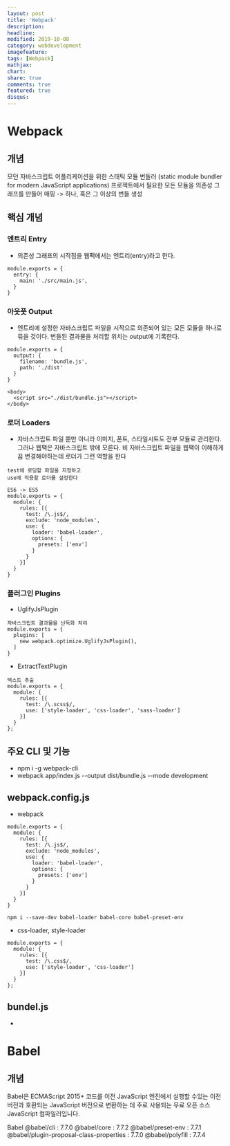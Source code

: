 ```yaml
---
layout: post
title: 'Webpack'
description:
headline:
modified: 2019-10-08
category: webdevelopment
imagefeature:
tags: [Webpack]
mathjax:
chart:
share: true
comments: true
featured: true
disqus:
---
```


# Webpack

## 개념

모던 자바스크립트 어플리케이션을 위한 스태틱 모듈 번들러
(static module bundler for modern JavaScript applications)
프로젝트에서 필요한 모든 모듈을 의존성 그래프를 만들어 매핑 -> 하나, 혹은 그 이상의 번들 생성

## 핵심 개념

### 엔트리 Entry

-   의존성 그래프의 시작점을 웹팩에서는 엔트리(entry)라고 한다.

```
module.exports = {
  entry: {
    main: './src/main.js',
  }
}
```

### 아웃풋 Output

-   엔트리에 설정한 자바스크립트 파일을 시작으로 의존되어 있는 모든 모듈을 하나로 묶을 것이다. 번들된 결과물을 처리할 위치는 output에 기록한다.

```
module.exports = {
  output: {
    filename: 'bundle.js',
    path: './dist'
  }
}

<body>
  <script src="./dist/bundle.js"></script>
</body>
```

### 로더 Loaders

-   자바스크립트 파일 뿐만 아니라 이미지, 폰트, 스타일시트도 전부 모듈로 관리한다. 그러나 웹팩은 자바스크립트 밖에 모른다. 비 자바스크립트 파일을 웹팩이 이해하게끔 변경해야하는데 로더가 그런 역할을 한다

```
test에 로딩할 파일을 지정하고
use에 적용할 로더를 설정한다

ES6 -> ES5
module.exports = {
  module: {
    rules: [{
      test: /\.js$/,
      exclude: 'node_modules',
      use: {
        loader: 'babel-loader',
        options: {
          presets: ['env']
        }
      }
    }]
  }
}
```

### 플러그인 Plugins

-   UglifyJsPlugin

```
자바스크립트 결과물을 난독화 처리
module.exports = {
  plugins: [
    new webpack.optimize.UglifyJsPlugin(),
  ]
}

```

-   ExtractTextPlugin

```
텍스트 추출
module.exports = {
  module: {
    rules: [{
      test: /\.scss$/,
      use: ['style-loader', 'css-loader', 'sass-loader']
    }]
  }
};

```

## 주요 CLI 및 기능

-   npm i -g webpack-cli
-   webpack app/index.js --output dist/bundle.js --mode development

## webpack.config.js

-   webpack

```
module.exports = {
  module: {
    rules: [{
      test: /\.js$/,
      exclude: 'node_modules',
      use: {
        loader: 'babel-loader',
        options: {
          presets: ['env']
        }
      }
    }]
  }
}

npm i --save-dev babel-loader babel-core babel-preset-env
```

-   css-loader, style-loader

```
module.exports = {
  module: {
    rules: [{
      test: /\.css$/,
      use: ['style-loader', 'css-loader']
    }]
  }
};

```

## bundel.js

-

# Babel

## 개념

Babel은 ECMAScript 2015+ 코드를 이전 JavaScript 엔진에서 실행할 수있는 이전 버전과 호환되는 JavaScript 버전으로 변환하는 데 주로 사용되는 무료 오픈 소스 JavaScript 컴파일러입니다.

Babel
@babel/cli : 7.7.0
@babel/core : 7.7.2
@babel/preset-env : 7.7.1
@babel/plugin-proposal-class-properties : 7.7.0
@babel/polyfill : 7.7.4
